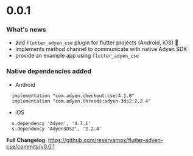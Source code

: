 # 0.0.1

### What's news

- add `flutter_adyen_cse` plugin for flutter projects (Android, iOS) 📱
- implements method channel to communicate with native Adyen SDK
- provide an example app using `flutter_adyen_cse`

### Native dependencies added

- Android

```
  implementation "com.adyen.checkout:cse:4.1.0"
  implementation "com.adyen.threeds:adyen-3ds2:2.2.4"
```

- iOS

```
  s.dependency 'Adyen', '4.7.1'
  s.dependency 'Adyen3DS2', '2.2.4'
```

**Full Changelog**: https://github.com/reservamos/flutter-adyen-cse/commits/v0.0.1
